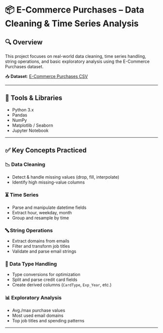# 📦 E-Commerce Purchases – Data Cleaning & Time Series Analysis

## 🔍 Overview
This project focuses on real-world data cleaning, time series handling, string operations, and basic exploratory analysis using the E-Commerce Purchases dataset.

📥 **Dataset**: [E-Commerce Purchases CSV](https://www.kaggle.com/datasets/utkarsharya/ecommerce-purchases?resource=download)  

---

## 🧰 Tools & Libraries
- Python 3.x
- Pandas
- NumPy
- Matplotlib / Seaborn 
- Jupyter Notebook

---

## ✅ Key Concepts Practiced

### 📉 Data Cleaning
- Detect & handle missing values (drop, fill, interpolate)
- Identify high missing-value columns

### ⏳ Time Series
- Parse and manipulate datetime fields
- Extract hour, weekday, month
- Group and resample by time

### 🔤 String Operations
- Extract domains from emails
- Filter and transform job titles
- Validate and parse email strings

### 🔢 Data Type Handling
- Type conversions for optimization
- Split and parse credit card fields
- Create derived columns (`CardType`, `Exp_Year`, etc.)

### 📊 Exploratory Analysis
- Avg./max purchase values
- Most used email domains
- Top job titles and spending patterns

---




